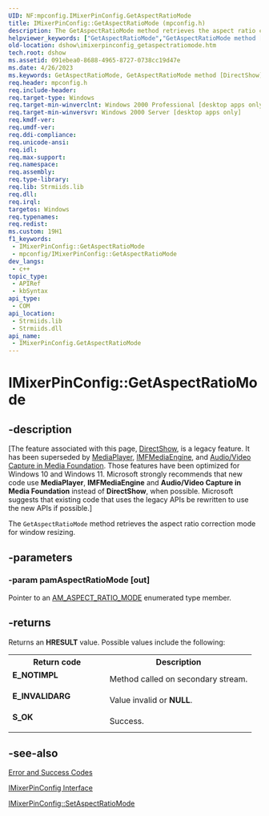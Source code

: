 ```yaml
---
UID: NF:mpconfig.IMixerPinConfig.GetAspectRatioMode
title: IMixerPinConfig::GetAspectRatioMode (mpconfig.h)
description: The GetAspectRatioMode method retrieves the aspect ratio correction mode for window resizing.
helpviewer_keywords: ["GetAspectRatioMode","GetAspectRatioMode method [DirectShow]","GetAspectRatioMode method [DirectShow]","IMixerPinConfig interface","IMixerPinConfig interface [DirectShow]","GetAspectRatioMode method","IMixerPinConfig.GetAspectRatioMode","IMixerPinConfig::GetAspectRatioMode","IMixerPinConfigGetAspectRatioMode","dshow.imixerpinconfig_getaspectratiomode","mpconfig/IMixerPinConfig::GetAspectRatioMode"]
old-location: dshow\imixerpinconfig_getaspectratiomode.htm
tech.root: dshow
ms.assetid: 091ebea0-8688-4965-8727-0738cc19d47e
ms.date: 4/26/2023
ms.keywords: GetAspectRatioMode, GetAspectRatioMode method [DirectShow], GetAspectRatioMode method [DirectShow],IMixerPinConfig interface, IMixerPinConfig interface [DirectShow],GetAspectRatioMode method, IMixerPinConfig.GetAspectRatioMode, IMixerPinConfig::GetAspectRatioMode, IMixerPinConfigGetAspectRatioMode, dshow.imixerpinconfig_getaspectratiomode, mpconfig/IMixerPinConfig::GetAspectRatioMode
req.header: mpconfig.h
req.include-header: 
req.target-type: Windows
req.target-min-winverclnt: Windows 2000 Professional [desktop apps only]
req.target-min-winversvr: Windows 2000 Server [desktop apps only]
req.kmdf-ver: 
req.umdf-ver: 
req.ddi-compliance: 
req.unicode-ansi: 
req.idl: 
req.max-support: 
req.namespace: 
req.assembly: 
req.type-library: 
req.lib: Strmiids.lib
req.dll: 
req.irql: 
targetos: Windows
req.typenames: 
req.redist: 
ms.custom: 19H1
f1_keywords:
 - IMixerPinConfig::GetAspectRatioMode
 - mpconfig/IMixerPinConfig::GetAspectRatioMode
dev_langs:
 - c++
topic_type:
 - APIRef
 - kbSyntax
api_type:
 - COM
api_location:
 - Strmiids.lib
 - Strmiids.dll
api_name:
 - IMixerPinConfig.GetAspectRatioMode
---
```


# IMixerPinConfig::GetAspectRatioMode


## -description

\[The feature associated with this page, [DirectShow](/windows/win32/directshow/directshow), is a legacy feature. It has been superseded by [MediaPlayer](/uwp/api/Windows.Media.Playback.MediaPlayer), [IMFMediaEngine](/windows/win32/api/mfmediaengine/nn-mfmediaengine-imfmediaengine), and [Audio/Video Capture in Media Foundation](windows/win32/medfound/audio-video-capture-in-media-foundation). Those features have been optimized for Windows 10 and Windows 11. Microsoft strongly recommends that new code use **MediaPlayer**, **IMFMediaEngine** and **Audio/Video Capture in Media Foundation** instead of **DirectShow**, when possible. Microsoft suggests that existing code that uses the legacy APIs be rewritten to use the new APIs if possible.\]

The <code>GetAspectRatioMode</code> method retrieves the aspect ratio correction mode for window resizing.

## -parameters

### -param pamAspectRatioMode [out]

Pointer to an <a href="/windows/desktop/api/mpconfig/ne-mpconfig-am_aspect_ratio_mode">AM_ASPECT_RATIO_MODE</a> enumerated type member.

## -returns

Returns an <b>HRESULT</b> value. Possible values include the following:

<table>
<tr>
<th>Return code</th>
<th>Description</th>
</tr>
<tr>
<td width="40%">
<dl>
<dt><b>E_NOTIMPL</b></dt>
</dl>
</td>
<td width="60%">
Method called on secondary stream.

</td>
</tr>
<tr>
<td width="40%">
<dl>
<dt><b>E_INVALIDARG</b></dt>
</dl>
</td>
<td width="60%">
Value invalid or <b>NULL</b>.

</td>
</tr>
<tr>
<td width="40%">
<dl>
<dt><b>S_OK</b></dt>
</dl>
</td>
<td width="60%">
Success.

</td>
</tr>
</table>

## -see-also

<a href="/windows/desktop/DirectShow/error-and-success-codes">Error and Success Codes</a>



<a href="/windows/desktop/api/mpconfig/nn-mpconfig-imixerpinconfig">IMixerPinConfig Interface</a>



<a href="/windows/desktop/api/mpconfig/nf-mpconfig-imixerpinconfig-setaspectratiomode">IMixerPinConfig::SetAspectRatioMode</a>